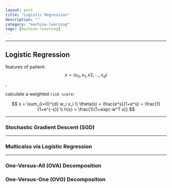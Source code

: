 ```yaml
---
layout: post
title: "Logistic Regression"
description: ""
category: "machine-learning"
tags: [machine-learning]
---
```


<script type="text/javascript" async
  src="https://cdn.mathjax.org/mathjax/latest/MathJax.js?config=TeX-MML-AM_CHTML">
</script>

<script type="text/x-mathjax-config">
MathJax.Hub.Config({
  displayAlign: "left",
  displayIndent: "2em"
});
</script>

---

## Logistic Regression

features of patient: $$ x = (x_0, x_1, x2, ..., x_d) $$ ,

calculate a weighted `risk score`:

$$
s = \sum_{i=0}^{d} w_i x_i 
\\
\theta(s) = \frac{e^s}{1+e^s} = \frac{1}{1+e^{-s}}
\\
h(x) = \frac{1}{1+exp(-w^T x)}
$$

---

### Stochastic Gradient Descent (SGD)

---

### Multicalss via Logistic Regression

---

### One-Versus-All (OVA) Decomposition

### One-Versus-One (OVO) Decomposition
